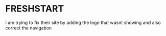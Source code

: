 # FRESHSTART
I am trying to fix their site by adding the logo that wasnt showing and also correct the navigation